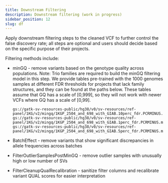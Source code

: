 ```yaml
---
title: Downstream Filtering
description: Downstream filtering (work in progress)
sidebar_position: 12
slug: df
---
```


Apply downstream filtering steps to the cleaned VCF to further 
control the false discovery rate; all steps are optional 
and users should decide based on the specific purpose of 
their projects.

Filtering methods include:

- minGQ - remove variants based on the genotype quality across 
  populations. Note: Trio families are required to build the minGQ 
  filtering model in this step. We provide tables pre-trained with 
  the 1000 genomes samples at different FDR thresholds for projects 
  that lack family structures, and they can be found at the paths below. 
  These tables assume that GQ has a scale of [0,999], so they will 
  not work with newer VCFs where GQ has a scale of [0,99].

  ```shell
  gs://gatk-sv-resources-public/hg38/v0/sv-resources/ref-panel/1KG/v2/mingq/1KGP_2504_and_698_with_GIAB.10perc_fdr.PCRMINUS.minGQ.filter_lookup_table.txt
  gs://gatk-sv-resources-public/hg38/v0/sv-resources/ref-panel/1KG/v2/mingq/1KGP_2504_and_698_with_GIAB.1perc_fdr.PCRMINUS.minGQ.filter_lookup_table.txt
  gs://gatk-sv-resources-public/hg38/v0/sv-resources/ref-panel/1KG/v2/mingq/1KGP_2504_and_698_with_GIAB.5perc_fdr.PCRMINUS.minGQ.filter_lookup_table.txt
  ```
  
- BatchEffect - remove variants that show significant discrepancies 
  in allele frequencies across batches

- FilterOutlierSamplesPostMinGQ - remove outlier samples with unusually 
  high or low number of SVs

- FilterCleanupQualRecalibration - sanitize filter columns and 
  recalibrate variant QUAL scores for easier interpretation
